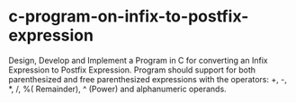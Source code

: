 # c-program-on-infix-to-postfix-expression
Design, Develop and Implement a Program in C for converting an Infix Expression to Postfix Expression. Program should support for both parenthesized and free parenthesized expressions with the operators: +, -, *, /, %( Remainder), ^ (Power) and alphanumeric operands.
